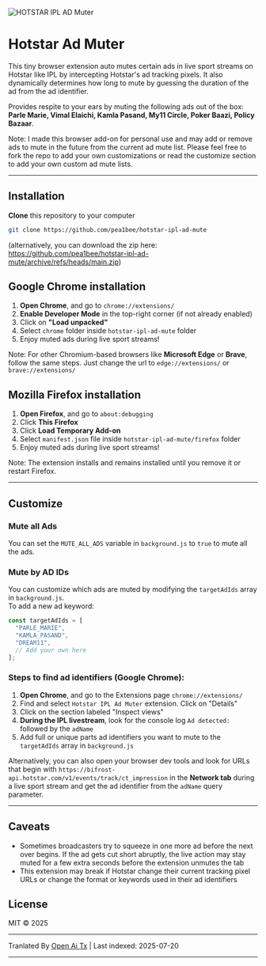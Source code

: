 ![HOTSTAR IPL AD Muter](https://raw.githubusercontent.com/pea1bee/hotstar-ipl-ad-mute/main/chrome/128.png?raw=true) 
# Hotstar Ad Muter

This tiny browser extension auto mutes certain ads in live sport streams on Hotstar like IPL by intercepting Hotstar's ad tracking pixels. It also dynamically determines how long to mute by guessing the duration of the ad from the ad identifier.

Provides respite to your ears by muting the following ads out of the box: **Parle Marie, Vimal Elaichi, Kamla Pasand, My11 Circle, Poker Baazi, Policy Bazaar**.

Note: I made this browser add-on for personal use and may add or remove ads to mute in the future from the current ad mute list. Please feel free to fork the repo to add your own customizations or read the customize section to add your own custom ad mute lists. 

---

## Installation 

 **Clone** this repository to your computer 

   ```bash
   git clone https://github.com/pea1bee/hotstar-ipl-ad-mute
   ```
   (alternatively, you can download the zip here: https://github.com/pea1bee/hotstar-ipl-ad-mute/archive/refs/heads/main.zip)

## Google Chrome installation

1. **Open Chrome**, and go to `chrome://extensions/`
2. **Enable Developer Mode** in the top-right corner (if not already enabled)
3. Click on **"Load unpacked"**
4. Select `chrome` folder inside `hotstar-ipl-ad-mute` folder
5. Enjoy muted ads during live sport streams!

Note: For other Chromium-based browsers like **Microsoft Edge** or **Brave**, follow the same steps. Just change the url to `edge://extensions/` or `brave://extensions/`

## Mozilla Firefox installation
1. **Open Firefox**, and go to `about:debugging` 
2. Click **This Firefox**
3. Click **Load Temporary Add-on**
4. Select `manifest.json` file inside `hotstar-ipl-ad-mute/firefox` folder
5. Enjoy muted ads during live sport streams!

Note: The extension installs and remains installed until you remove it or restart Firefox.

---

## Customize


### Mute all Ads 
You can set the `MUTE_ALL_ADS` variable in `background.js` to `true` to mute all the ads.

### Mute by AD IDs
You can customize which ads are muted by modifying the `targetAdIds` array in `background.js`.  
To add a new ad keyword:


```js
const targetAdIds = [
  "PARLE_MARIE",
  "KAMLA_PASAND",
  "DREAM11",
  // Add your own here
];
```
### Steps to find ad identifiers (Google Chrome):
1. **Open Chrome**, and go to the Extensions page `chrome://extensions/`
2. Find and select `Hotstar IPL Ad Muter` extension. Click on "Details"
3. Click on the section labeled "Inspect views"
4. **During the IPL livestream**, look for the console log `Ad detected:` followed by the `adName`
5. Add full or unique parts ad identifiers you want to mute to the `targetAdIds` array in `background.js`

Alternatively, you can also open your browser dev tools and look for URLs that begin with `https://bifrost-api.hotstar.com/v1/events/track/ct_impression` in the **Network tab** during a live sport stream and get the ad identifier from the `adName` query parameter.

---


## Caveats
- Sometimes broadcasters try to squeeze in one more ad before the next over begins. If the ad gets cut short abruptly, the live action may stay muted for a few extra seconds before the extension unmutes the tab
- This extension may break if Hotstar change their current tracking pixel URLs or change the format or keywords used in their ad identifiers

## License

MIT © 2025



---

Tranlated By [Open Ai Tx](https://github.com/OpenAiTx/OpenAiTx) | Last indexed: 2025-07-20

---